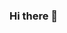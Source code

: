 ### Hi there 👋

<!--
**zhouziyiaichifeiniu/zhouziyiaichifeiniu** is a ✨ _special_ ✨ repository because its `README.md` (this file) appears on your GitHub profile.
[![Anurag's GitHub stats](https://github-readme-stats.vercel.app/api?username=zhouziyiaichifeiniu)](https://github.com/anuraghazra/github-readme-stats)
Here are some ideas to get you started:

- 🔭 I’m currently working on CS...
- 🌱 I’m currently learning CS...
- 💬 Ask me about Nothing...
-->
